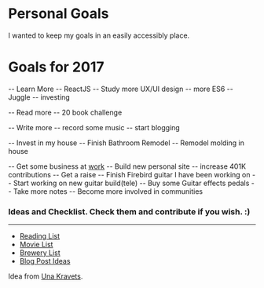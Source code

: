 Personal Goals
==============

I wanted to keep my goals in an easily accessibly place.

# Goals for 2017
-- Learn More
  -- ReactJS
  -- Study more UX/UI design
  -- more ES6
  -- Juggle
  -- investing

-- Read more
  -- 20 book challenge

-- Write more
  -- record some music
  -- start blogging

-- Invest in my house
  -- Finish Bathroom Remodel
  -- Remodel molding in house

-- Get some business at [work](https://perich.com)
-- Build new personal site
-- increase 401K contributions
-- Get a raise
-- Finish Firebird guitar I have been working on
-- Start working on new guitar build(tele)
-- Buy some Guitar effects pedals
-- Take more notes
-- Become more involved in communities

### Ideas and Checklist. Check them and contribute if you wish. :)
---
- [Reading List](https://github.com/nick-novak/Goals-n-such/blob/master/checklists-and-ideas/book-checklist.md)
- [Movie List](https://github.com/nick-novak/Goals-n-such/blob/master/checklists-and-ideas/movies-checklist.md)
- [Brewery List](https://github.com/nick-novak/Goals-n-such/blob/master/checklists-and-ideas/brewery-checklist.md)
- [Blog Post Ideas](https://github.com/nick-novak/Goals-n-such/blob/master/checklists-and-ideas/blog-ideas.md)

Idea from [Una Kravets](https://github.com/una).
